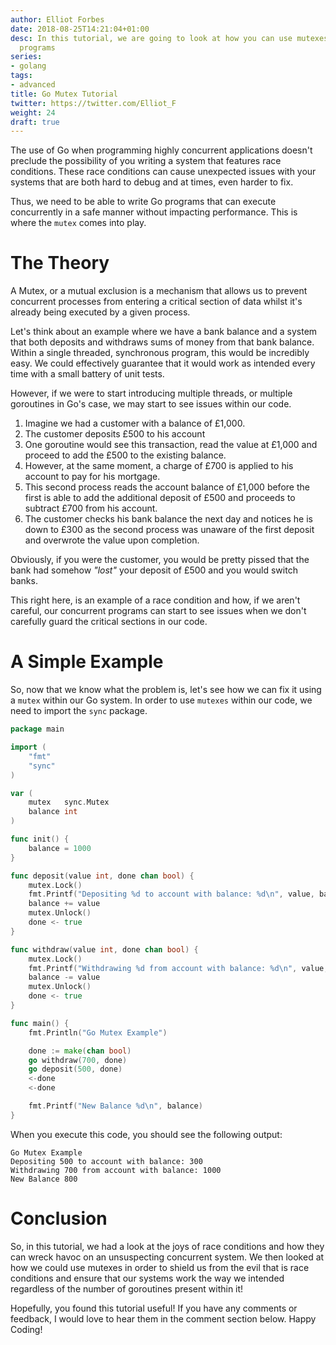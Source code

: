 ```yaml
---
author: Elliot Forbes
date: 2018-08-25T14:21:04+01:00
desc: In this tutorial, we are going to look at how you can use mutexes in your Go
  programs
series:
- golang
tags:
- advanced
title: Go Mutex Tutorial
twitter: https://twitter.com/Elliot_F
weight: 24
draft: true
---
```


The use of Go when programming highly concurrent applications doesn't preclude the possibility of you writing a system that features race conditions. These race conditions can cause unexpected issues with your systems that are both hard to debug and at times, even harder to fix. 

Thus, we need to be able to write Go programs that can execute concurrently in a safe manner without impacting performance. This is where the `mutex` comes into play.

# The Theory

A Mutex, or a mutual exclusion is a mechanism that allows us to prevent concurrent processes from entering a critical section of data whilst it's already being executed by a given process. 

Let's think about an example where we have a bank balance and a system that both deposits and withdraws sums of money from that bank balance. Within a single threaded, synchronous program, this would be incredibly easy. We could effectively guarantee that it would work as intended every time with a small battery of unit tests.

However, if we were to start introducing multiple threads, or multiple goroutines in Go's case, we may start to see issues within our code. 

1. Imagine we had a customer with a balance of £1,000.
1. The customer deposits £500 to his account
1. One goroutine would see this transaction, read the value at £1,000 and proceed to add the £500 to the existing balance.
1. However, at the same moment, a charge of £700 is applied to his account to pay for his mortgage.
1. This second process reads the account balance of £1,000 before the first is able to add the additional deposit of £500 and proceeds to subtract £700 from his account.
1. The customer checks his bank balance the next day and notices he is down to £300 as the second process was unaware of the first deposit and overwrote the value upon completion.

Obviously, if you were the customer, you would be pretty pissed that the bank had somehow *"lost"* your deposit of £500 and you would switch banks.

This right here, is an example of a race condition and how, if we aren't careful, our concurrent programs can start to see issues when we don't carefully guard the critical sections in our code.

# A Simple Example

So, now that we know what the problem is, let's see how we can fix it using a `mutex` within our Go system. In order to use `mutexes` within our code, we need to import the `sync` package. 

```go
package main

import (
	"fmt"
	"sync"
)

var (
	mutex   sync.Mutex
	balance int
)

func init() {
	balance = 1000
}

func deposit(value int, done chan bool) {
	mutex.Lock()
	fmt.Printf("Depositing %d to account with balance: %d\n", value, balance)
	balance += value
	mutex.Unlock()
	done <- true
}

func withdraw(value int, done chan bool) {
	mutex.Lock()
	fmt.Printf("Withdrawing %d from account with balance: %d\n", value, balance)
	balance -= value
	mutex.Unlock()
	done <- true
}

func main() {
	fmt.Println("Go Mutex Example")

	done := make(chan bool)
	go withdraw(700, done)
	go deposit(500, done)
	<-done
	<-done

	fmt.Printf("New Balance %d\n", balance)
}

```

When you execute this code, you should see the following output:

```plaintext
Go Mutex Example
Depositing 500 to account with balance: 300
Withdrawing 700 from account with balance: 1000
New Balance 800
```

# Conclusion

So, in this tutorial, we had a look at the joys of race conditions and how they can wreck havoc on an unsuspecting concurrent system. We then looked at how we could use mutexes in order to shield us from the evil that is race conditions and ensure that our systems work the way we intended regardless of the number of goroutines present within it!

Hopefully, you found this tutorial useful! If you have any comments or feedback, I would love to hear them in the comment section below. Happy Coding!